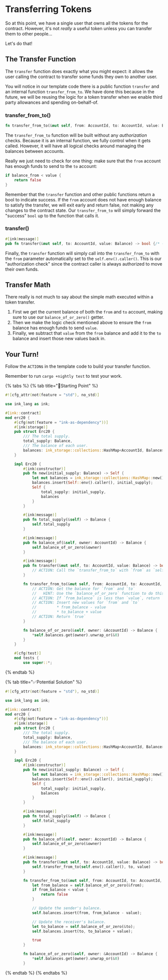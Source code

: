 # Transferring Tokens

So at this point, we have a single user that owns all the tokens for the contract. However, it's not _really_ a useful token unless you can transfer them to other people...

Let's do that!

## The Transfer Function <a id="the-transfer-function"></a>

The `transfer` function does exactly what you might expect: it allows the user calling the contract to transfer some funds they own to another user.

You will notice in our template code there is a public function `transfer` and an internal function `transfer_from_to`. We have done this because in the future, we will be reusing the logic for a token transfer when we enable third party allowances and spending on-behalf-of.

### transfer\_from\_to\(\) <a id="transfer_from_to"></a>

```rust
fn transfer_from_to(&mut self, from: AccountId, to: AccountId, value: Balance) -> bool {/* --snip-- */}
```

The `transfer_from_to` function will be built without any _authorization_ checks. Because it is an internal function, we fully control when it gets called. However, it will have all logical checks around managing the balances between accounts.

Really we just need to check for one thing: make sure that the `from` account has enough funds to send to the `to` account:

```rust
if balance_from < value {
    return false
}
```

Remember that the `transfer` function and other public functions return a bool to indicate success. If the `from` account does not have enough balance to satisfy the transfer, we will exit early and return false, not making any changes to the contract state. Our `transfer_from_to` will simply forward the "success" `bool` up to the function that calls it.

### transfer\(\) <a id="transfer"></a>

```rust
#[ink(message)] 
pub fn transfer(&mut self, to: AccountId, value: Balance) -> bool {/* --snip-- */}
```

Finally, the `transfer` function will simply call into the `transfer_from_to` with the `from` parameter automatically set to the `self.env().caller()`. This is our "authorization check" since the contract caller is always authorized to move their own funds.

## Transfer Math <a id="transfer-math"></a>

There really is not much to say about the simple math executed within a token transfer.

1. First we get the current balance of both the `from` and `to` account, making sure to use our `balance_of_or_zero()` getter.
2. Then we make the logic check mentioned above to ensure the `from` balance has enough funds to send `value`.
3. Finally, we subtract that `value` from the `from` balance and add it to the `to` balance and insert those new values back in.

## Your Turn! <a id="your-turn"></a>

Follow the `ACTION`s in the template code to build your transfer function.

Remember to run `cargo +nightly test` to test your work.

{% tabs %}
{% tab title="🔨Starting Point" %}
```rust
#![cfg_attr(not(feature = "std"), no_std)]

use ink_lang as ink;

#[ink::contract]
mod erc20 {
    #[cfg(not(feature = "ink-as-dependency"))]
    #[ink(storage)]
    pub struct Erc20 {
        /// The total supply.
        total_supply: Balance,
        /// The balance of each user.
        balances: ink_storage::collections::HashMap<AccountId, Balance>,
    }

    impl Erc20 {
        #[ink(constructor)]
        pub fn new(initial_supply: Balance) -> Self {
            let mut balances = ink_storage::collections::HashMap::new();
            balances.insert(Self::env().caller(), initial_supply);
            Self {
                total_supply: initial_supply,
                balances
            }
        }

        #[ink(message)]
        pub fn total_supply(&self) -> Balance {
            self.total_supply
        }

        #[ink(message)]
        pub fn balance_of(&self, owner: AccountId) -> Balance {
            self.balance_of_or_zero(&owner)
        }

        #[ink(message)]
        pub fn transfer(&mut self, to: AccountId, value: Balance) -> bool {
            // ACTION: Call the `transfer_from_to` with `from` as `self.env().caller()`
        }

        fn transfer_from_to(&mut self, from: AccountId, to: AccountId, value: Balance) -> bool {
            // ACTION: Get the balance for `from` and `to`
            //   HINT: Use the `balance_of_or_zero` function to do this
            // ACTION: If `from_balance` is less than `value`, return `false`
            // ACTION: Insert new values for `from` and `to`
            //         * from_balance - value
            //         * to_balance + value
            // ACTION: Return `true`
        }

        fn balance_of_or_zero(&self, owner: &AccountId) -> Balance {
            *self.balances.get(owner).unwrap_or(&0)
        }
    }

    #[cfg(test)]
    mod tests {
        use super::*;
```
{% endtab %}

{% tab title="✅Potential Solution" %}
```rust
#![cfg_attr(not(feature = "std"), no_std)]

use ink_lang as ink;

#[ink::contract]
mod erc20 {
    #[cfg(not(feature = "ink-as-dependency"))]
    #[ink(storage)]
    pub struct Erc20 {
        /// The total supply.
        total_supply: Balance,
        /// The balance of each user.
        balances: ink_storage::collections::HashMap<AccountId, Balance>,
    }

    impl Erc20 {
        #[ink(constructor)]
        pub fn new(initial_supply: Balance) -> Self {
            let mut balances = ink_storage::collections::HashMap::new();
            balances.insert(Self::env().caller(), initial_supply);
            Self {
                total_supply: initial_supply,
                balances
            }
        }

        #[ink(message)]
        pub fn total_supply(&self) -> Balance {
            self.total_supply
        }

        #[ink(message)]
        pub fn balance_of(&self, owner: AccountId) -> Balance {
            self.balance_of_or_zero(&owner)
        }

        #[ink(message)]
        pub fn transfer(&mut self, to: AccountId, value: Balance) -> bool {
            self.transfer_from_to(self.env().caller(), to, value)
        }

        fn transfer_from_to(&mut self, from: AccountId, to: AccountId, value: Balance) -> bool {
            let from_balance = self.balance_of_or_zero(&from);
            if from_balance < value {
                return false
            }

            // Update the sender's balance.
            self.balances.insert(from, from_balance - value);

            // Update the receiver's balance.
            let to_balance = self.balance_of_or_zero(&to);
            self.balances.insert(to, to_balance + value);

            true
        }

        fn balance_of_or_zero(&self, owner: &AccountId) -> Balance {
            *self.balances.get(owner).unwrap_or(&0)
        }
```
{% endtab %}
{% endtabs %}

